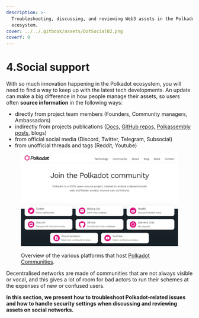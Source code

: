 ```yaml
---
description: >-
  Troubleshooting, discussing, and reviewing Web3 assets in the Polkadot
  ecosystem.
cover: ../../.gitbook/assets/DotSocial02.png
coverY: 0
---
```


# 4.Social support

With so much innovation happening in the Polkadot ecosystem, you will need to find a way to keep up with the latest tech developments. An update can make a big difference in how people manage their assets, so users often **source information** in the following ways:

* directly from project team members (Founders, Community managers, Ambassadors)
* indirectly from projects publications ([Docs](docs.md), [GitHub repos,](github.md) [Polkassembly posts](polkassembly.md), blogs)
* from official social media (Discord, Twitter, Telegram, Subsocial)
* from unofficial threads and tags (Reddit, Youtube)

<figure><img src="../../.gitbook/assets/S_Communities.JPG" alt="A screenshot showcasing all social network platforms from which Polkadot ecosystem participants can get support."><figcaption><p>Overview of the various platforms that host <a href="https://polkadot.network/community/">Polkadot Communities</a>.</p></figcaption></figure>



Decentralised networks are made of communities that are not always visible or vocal, and this gives a lot of room for bad actors to run their schemes at the expenses of new or confused users.



**In this section, we present how to troubleshoot Polkadot-related issues and how to handle security settings when discussing and reviewing assets on social networks.**
